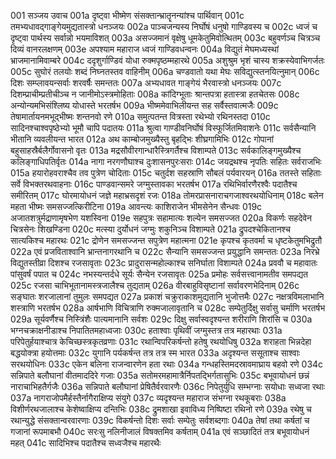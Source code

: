 001  सञ्जय उवाच
001a दृष्ट्वा भीष्मेण संसक्तान्भ्रातॄनन्यांश्च पार्थिवान्
001c तमभ्यधावद्गाङ्गेयमुद्यतास्त्रो धनञ्जयः
002a पाञ्चजन्यस्य निर्घोषं धनुषो गाण्डिवस्य च
002c ध्वजं च दृष्ट्वा पार्थस्य सर्वान्नो भयमाविशत्
003a असज्जमानं वृक्षेषु धूमकेतुमिवोत्थितम्
003c बहुवर्णञ्च चित्रञ्च दिव्यं वानरलक्षणम्
003e अपश्याम महाराज ध्वजं गाण्डिवधन्वनः
004a विद्युतं मेघमध्यस्थां भ्राजमानामिवाम्बरे
004c ददृशुर्गाण्डिवं योधा रुक्मपृष्ठम्महारथे
005a अशुश्रुम भृशं चास्य शक्रस्येवाभिगर्जतः
005c सुघोरं तलयोः शब्दं निघ्नतस्तव वाहिनीम्
006a चण्डवातो यथा मेघः सविद्युत्स्तनयित्नुमान्
006c दिशः सम्प्लावयन्सर्वाः शरवर्षैः समन्ततः
007a अभ्यधावत गाङ्गेयं भैरवास्त्रो धनञ्जयः
007c दिशम्प्राचीम्प्रतीचीञ्च न जानीमोऽस्त्रमोहिताः
008a कांदिग्भूताः श्रान्तपत्रा हतास्त्रा हतचेतसः
008c अन्योन्यमभिसंश्लिष्य योधास्ते भरतर्षभ
009a भीष्ममेवाभिलीयन्त सह सर्वैस्तवात्मजैः
009c तेषामार्तायनमभूद्भीष्मः शन्तनवो रणे
010a समुत्पतन्त वित्रस्ता रथेभ्यो रथिनस्तदा
010c सादिनश्चाश्वपृष्ठेभ्यो भूमौ चापि पदातयः
011a श्रुत्वा गाण्डीवनिर्घोषं विस्फूर्जितमिवाशनेः
011c सर्वसैन्यानि भीतानि व्यवलीयन्त भारत
012a अथ काम्बोजमुख्यैस्तु बृहद्भिः शीघ्रगामिभिः
012c गोपानां बहुसाहस्रैर्बलैर्गोवासनो वृतः
013a मद्रसौवीरगान्धारैस्त्रिगर्तैश्च विशाम्पते
013c सर्वकालिङ्गमुख्यैश्च कलिङ्गाधिपतिर्वृतः
014a नागा नरगणौघाश्च दुःशासनपुरःसराः
014c जयद्रथश्च नृपतिः सहितः सर्वराजभिः
015a हयारोहवराश्चैव तव पुत्रेण चोदिताः
015c चतुर्दश सहस्राणि सौबलं पर्यवारयन्
016a ततस्ते सहिताः सर्वे विभक्तरथवाहनाः
016c पाण्डवान्समरे जग्मुस्तावका भरतर्षभ
017a रथिभिर्वारणैरश्वैः पदातैश्च समीरितम्
017c घोरमायोधनं जज्ञे महाभ्रसदृशं रजः
018a तोमरप्रासनाराचगजाश्वरथयोधिनाम्
018c बलेन महता भीष्मः समसज्जत्किरीटिना
019a आवन्त्यः काशिराजेन भीमसेनेन सैन्धवः
019c अजातशत्रुर्मद्राणामृषभेण यशस्विना
019e सहपुत्रः सहामात्यः शल्येन समसज्जत
020a विकर्णः सहदेवेन चित्रसेनः शिखण्डिना
020c मत्स्या दुर्योधनं जग्मुः शकुनिञ्च विशाम्पते
021a द्रुपदश्चेकितानश्च सात्यकिश्च महारथः
021c द्रोणेन समसज्जन्त सपुत्रेण महात्मना
021e कृपश्च कृतवर्मा च धृष्टकेतुमभिद्रुतौ
022a एवं प्रजविताश्वानि भ्रान्तनागरथानि च
022c सैन्यानि समसज्जन्त प्रयुद्धानि समन्ततः
023a निरभ्रे विद्युतस्तीव्रा दिशश्च रजसावृताः
023c प्रादुरासन्महोल्काश्च सनिर्घाता विशाम्पते
024a प्रववौ च महावातः पांसुवर्षं पपात च
024c नभस्यन्तर्दधे सूर्यः सैन्येन रजसावृतः
025a प्रमोहः सर्वसत्त्वानामतीव समपद्यत
025c रजसा चाभिभूतानामस्त्रजालैश्च तुद्यताम्
026a वीरबाहुविसृष्टानां सर्वावरणभेदिनाम्
026c सङ्घातः शरजालानां तुमुलः समपद्यत
027a प्रकाशं चक्रुराकाशमुद्यतानि भुजोत्तमैः
027c नक्षत्रविमलाभानि शस्त्राणि भरतर्षभ
028a आर्षभाणि विचित्राणि रुक्मजालावृतानि च
028c सम्पेतुर्दिक्षु सर्वासु चर्माणि भरतर्षभ
029a सूर्यवर्णैश्च निस्त्रिंशैः पात्यमानानि सर्वशः
029c दिक्षु सर्वास्वदृश्यन्त शरीराणि शिरांसि च
030a भग्नचक्राक्षनीडाश्च निपातितमहाध्वजाः
030c हताश्वाः पृथिवीं जग्मुस्तत्र तत्र महारथाः
031a परिपेतुर्हयाश्चात्र केचिच्छस्त्रकृतव्रणाः
031c रथान्विपरिकर्षन्तो हतेषु रथयोधिषु
032a शराहता भिन्नदेहा बद्धयोक्त्रा हयोत्तमाः
032c युगानि पर्यकर्षन्त तत्र तत्र स्म भारत
033a अदृश्यन्त ससूताश्च साश्वाः सरथयोधिनः
033c एकेन बलिना राजन्वारणेन हता रथाः
034a गन्धहस्तिमदस्रावमाघ्राय बहवो रणे
034c सन्निपाते बलौघानां वीतमाददिरे गजाः
035a सतोमरमहामात्रैर्निपतद्भिर्गतासुभिः
035c बभूवायोधनं छन्नं नाराचाभिहतैर्गजैः
036a सन्निपाते बलौघानां प्रेषितैर्वरवारणैः
036c निपेतुर्युधि सम्भग्नाः सयोधाः सध्वजा रथाः
037a नागराजोपमैर्हस्तैर्नागैराक्षिप्य संयुगे
037c व्यदृश्यन्त महाराज संभग्ना रथकूबराः
038a विशीर्णरथजालाश्च केशेष्वाक्षिप्य दन्तिभिः
038c द्रुमशाखा इवाविध्य निष्पिष्टा रथिनो रणे
039a रथेषु च रथान्युद्धे संसक्तान्वरवारणाः
039c विकर्षन्तो दिशः सर्वाः सम्पेतुः सर्वशब्दगाः
040a तेषां तथा कर्षतां च गजानां रूपमाबभौ
040c सरःसु नलिनीजालं विषक्तमिव कर्षताम्
041a एवं सञ्छादितं तत्र बभूवायोधनं महत्
041c सादिभिश्च पदातैश्च सध्वजैश्च महारथैः

